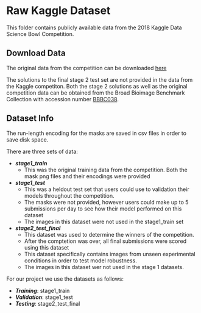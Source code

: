 # Raw Kaggle Dataset

This folder contains publicly available data from the 2018 Kaggle Data Science Bowl Competition.

## Download Data

The original data from the competition can be downloaded [here](https://www.kaggle.com/c/data-science-bowl-2018/data)

The solutions to the final stage 2 test set are not provided in the data from the Kaggle competiton. Both the stage 2 solutions
as well as the original competition data can be obtained from the Broad Bioimage Benchmark Collection with
accession number [BBBC038](https://bbbc.broadinstitute.org/BBBC038/).

## Dataset Info

The run-length encoding for the masks are saved in csv files in order to save disk space.

There are three sets of data:

- ***stage1_train***
  - This was the original training data from the competition.
    Both the mask png files and their encodings were provided
- ***stage1_test***
  - This was a heldout test set that users could use to validation their
    models throughout the competition.
  - The masks were not provided, however
    users could make up to 5 submissions per day to see how their model
    performed on this dataset
  - The images in this dataset were not used in the stage1_train set
- ***stage2_test_final***
  - This dataset was used to determine the winners of the competition.
  - After the comptetion was over, all final submissions were scored using
    this dataset
  - This dataset specifically contains images from unseen experimental
    conditions in order to test model robustness.
  - The images in this dataset wer not used in the stage 1 datasets.

For our project we use the datasets as follows:

- ***Training***: stage1_train
- ***Validation***: stage1_test
- ***Testing***: stage2_test_final
